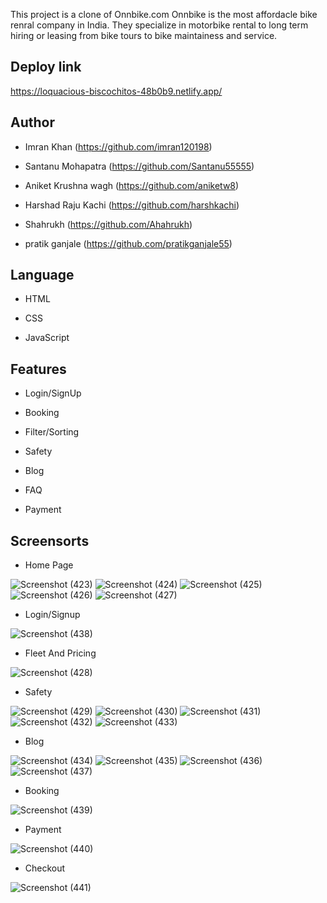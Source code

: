

This project is a clone of Onnbike.com Onnbike is the most affordacle bike renral company in India. They specialize in motorbike rental to long term hiring or leasing from bike tours to bike maintainess and service.

## Deploy link

https://loquacious-biscochitos-48b0b9.netlify.app/


## Author

* Imran Khan  (https://github.com/imran120198)

* Santanu Mohapatra  (https://github.com/Santanu55555)

* Aniket Krushna wagh  (https://github.com/aniketw8)

* Harshad Raju Kachi  (https://github.com/harshkachi)

* Shahrukh  (https://github.com/Ahahrukh)

* pratik ganjale (https://github.com/pratikganjale55)


## Language

* HTML

* CSS

* JavaScript


## Features

* Login/SignUp

* Booking

* Filter/Sorting

* Safety

* Blog

* FAQ

* Payment


## Screensorts

* Home Page

![Screenshot (423)](https://user-images.githubusercontent.com/99397606/161417863-556b9988-cbef-400a-bb15-5eefe0b8d74c.png)
![Screenshot (424)](https://user-images.githubusercontent.com/99397606/161417914-9e792044-c376-4b88-8ca0-13b94db79f15.png)
![Screenshot (425)](https://user-images.githubusercontent.com/99397606/161417948-e10c1ca0-8a9f-4612-b6f5-541adc00004c.png)
![Screenshot (426)](https://user-images.githubusercontent.com/99397606/161417987-4b63455f-2143-402b-b312-d1c785f94b83.png)
![Screenshot (427)](https://user-images.githubusercontent.com/99397606/161418024-c477f890-b3dd-475b-90ab-22ce578677d4.png)

* Login/Signup

![Screenshot (438)](https://user-images.githubusercontent.com/99397606/161418250-6656804e-fcb7-4bdf-8e23-9c051f65ad8b.png)


* Fleet And Pricing

![Screenshot (428)](https://user-images.githubusercontent.com/99397606/161418114-534578a6-a361-48eb-98e3-c9981c16f222.png)

* Safety

![Screenshot (429)](https://user-images.githubusercontent.com/99397606/161418188-53eb6b01-35bd-445f-81b4-38806edd1090.png)
![Screenshot (430)](https://user-images.githubusercontent.com/99397606/161418192-d8ce6de4-9c43-488e-b530-e2a55ee8bd4e.png)
![Screenshot (431)](https://user-images.githubusercontent.com/99397606/161418196-f09f0640-d566-4058-99b8-441c3eccfa48.png)
![Screenshot (432)](https://user-images.githubusercontent.com/99397606/161418202-7223c541-927f-4737-874f-25f4a6acec3b.png)
![Screenshot (433)](https://user-images.githubusercontent.com/99397606/161418205-05980afa-ea88-4ab9-b4f9-3931a04836a5.png)

* Blog

![Screenshot (434)](https://user-images.githubusercontent.com/99397606/161418214-68ac6371-9f6a-49d0-8630-b9a44c161402.png)
![Screenshot (435)](https://user-images.githubusercontent.com/99397606/161418219-ae599aba-16ac-4e47-b674-ec48097dda4e.png)
![Screenshot (436)](https://user-images.githubusercontent.com/99397606/161418226-f11bebc0-b364-4dc6-8f4a-b8b101b8cc45.png)
![Screenshot (437)](https://user-images.githubusercontent.com/99397606/161418233-0dd11131-8482-4b9b-a293-336a16946800.png)

* Booking

![Screenshot (439)](https://user-images.githubusercontent.com/99397606/161418289-05d9f296-f143-46ce-b60f-828a9ee52552.png)

* Payment

![Screenshot (440)](https://user-images.githubusercontent.com/99397606/161418303-2ef8a108-321f-4adc-83d0-19b454cff79b.png)

* Checkout

![Screenshot (441)](https://user-images.githubusercontent.com/99397606/161418309-4a166f71-8c1d-4e9e-8ed6-436aab186174.png)
